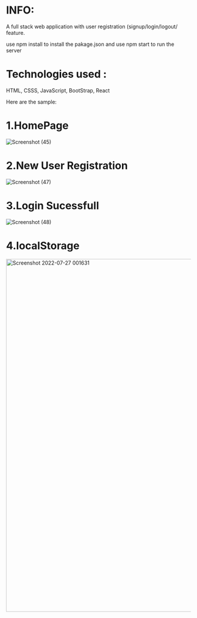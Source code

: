# INFO:
A full stack web application with user registration (signup/login/logout/ feature.

use npm install to install the pakage.json
and use npm start to run the server

# Technologies used :
HTML, CSSS, JavaScript, BootStrap, React

Here are the sample:

# 1.HomePage
![Screenshot (45)](https://user-images.githubusercontent.com/92203552/181093392-7a8b2e7a-5f40-4c94-b31d-48b3931eee23.png)

# 2.New User Registration

![Screenshot (47)](https://user-images.githubusercontent.com/92203552/181093464-5d191183-ef04-4d7a-870d-71cdaabaeb12.png)

# 3.Login Sucessfull

![Screenshot (48)](https://user-images.githubusercontent.com/92203552/181093542-0af56da6-2c8a-43dd-9d01-6d69a4562b3a.png)

# 4.localStorage

<img width="960" alt="Screenshot 2022-07-27 001631" src="https://user-images.githubusercontent.com/92203552/181093605-c6164107-bae2-417b-a112-d34dcb623e52.png">
